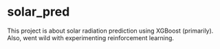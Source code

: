 # solar_pred
This project is about solar radiation prediction using XGBoost (primarily). Also, went wild with experimenting reinforcement learning.
